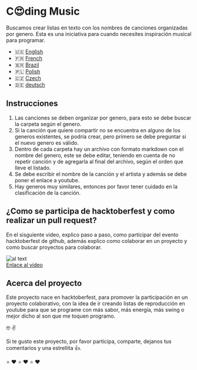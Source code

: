 # C:heart_eyes:ding Music

Buscamos crear listas en texto con los nombres de canciones organizadas por genero. Esta es una iniciativa para cuando necesites inspiración musical para programar.

* :us: [English](https://github.com/xaca/coding-music/blob/master/README_en.md)
* :fr: [French](https://github.com/xaca/coding-music/blob/master/README_fr.md)
* <span>&#x1f1e7;&#x1f1f7;</span> [Brazil](https://github.com/xaca/coding-music/blob/master/README_pt-br.md)
* 🇵🇱 [Polish](https://github.com/xaca/coding-music/blob/master/README_pl.md)
* 🇨🇿 [Czech](https://github.com/xaca/coding-music/blob/master/README_czech.md)
* 🇩🇪 [deutsch](https://github.com/xaca/coding-music/blob/master/README_de.md)

## Instrucciones

1. Las canciones se deben organizar por genero, para esto se debe buscar la carpeta según el genero.
2. Si la canción que quiere compartir no se encuentra en alguno de los generos existentes, se podría crear, pero primero se debe preguntar si el nuevo genero es válido.
3. Dentro de cada carpeta hay un archivo con formato markdown con el nombre del genero, este se debe editar, teniendo en cuenta de no repetir canción y de agregarla al final del archivo, según el orden que lleve el listado.
4. Se debe escribir el nombre de la canción y el artista y además se debe poner el enlace a youtube.
5. Hay generos muy similares, entonces por favor tener cuidado en la clasificación de la canción.

## ¿Como se participa de hacktoberfest y como realizar un pull request?

En el sisguiente video, explico paso a paso, como participar del evento hacktoberfest de github, además explico como colaborar en un proyecto y como buscar proyectos para colaborar.

![al text](https://i.ytimg.com/vi/8MQN0U1AwgU/hqdefault.jpg "Video youtube") <br>
[Enlace al video](https://www.youtube.com/watch?v=8MQN0U1AwgU)

## Acerca del proyecto

Este proyecto nace en hacktoberfest, para promover la participación en un proyecto colaborativo, con la idea de ir creando listas de reproducción en youtube para que se programe con más sabor, más energía, más swing o mejor dicho al son que  me toquen programo.

:nerd_face: :v:

Si te gusto este proyecto, por favor participa, comparte, dejanos tus comentarios y una estrellita :thumbsup:.

:star: :heart: :star: :heart: :star: :heart: 

